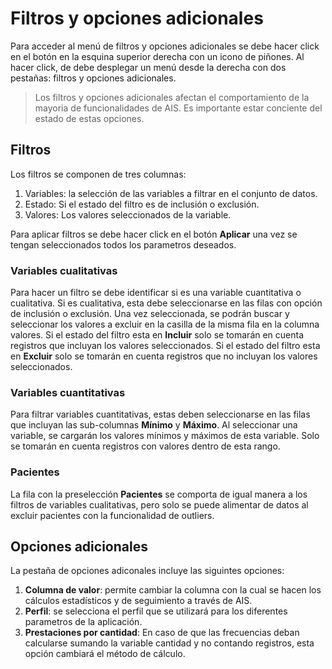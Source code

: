 # Filtros y opciones adicionales

Para acceder al menú de filtros y opciones adicionales se debe hacer click
en el botón en la esquina superior derecha con un icono de piñones. Al hacer
click, de debe desplegar un menú desde la derecha con dos pestañas: filtros y
opciones adicionales.

> Los filtros y opciones adicionales afectan el comportamiento de la mayoria de
> funcionalidades de AIS. Es importante estar conciente del estado de estas
> opciones.

## Filtros

Los filtros se componen de tres columnas:

1. Variables: la selección de las variables a filtrar en el conjunto de datos.
2. Estado: Si el estado del filtro es de inclusión o exclusión.
3. Valores: Los valores seleccionados de la variable.

Para aplicar filtros se debe hacer click en el botón **Aplicar** una vez se
tengan seleccionados todos los parametros deseados.

### Variables cualitativas

Para hacer un filtro se debe identificar si es una variable cuantitativa o
cualitativa. Si es cualitativa, esta debe seleccionarse en las filas con
opción de inclusión o exclusión. Una vez seleccionada, se podrán buscar y
seleccionar los valores a excluir en la casilla de la misma fila en la columna
valores. Si el estado del filtro esta en **Incluir** solo se tomarán en cuenta
registros que incluyan los valores seleccionados. Si el estado del filtro esta
en **Excluir** solo se tomarán en cuenta registros que no incluyan los valores
seleccionados.

### Variables cuantitativas

Para filtrar variables cuantitativas, estas deben seleccionarse en las filas
que incluyan las sub-columnas **Mínimo** y **Máximo**. Al seleccionar una
variable, se cargarán los valores mínimos y máximos de esta variable. Solo se
tomarán en cuenta registros con valores dentro de esta rango.

### Pacientes

La fila con la preselección **Pacientes** se comporta de igual manera a los
filtros de variables cualitativas, pero solo se puede alimentar de datos al
excluir pacientes con la funcionalidad de outliers.

## Opciones adicionales

La pestaña de opciones adiconales incluye las siguintes opciones:

1. **Columna de valor**: permite cambiar la columna con la cual se hacen los
cálculos estadísticos y de seguimiento a través de AIS.
2. **Perfil**: se selecciona el perfil que se utilizará para los diferentes
parametros de la aplicación.
3. **Prestaciones por cantidad**: En caso de que las frecuencias deban
calcularse sumando la variable cantidad y no contando registros, esta opción
cambiará el método de cálculo.

